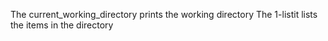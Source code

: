 The current_working_directory prints the working directory
The 1-listit lists the items in the directory
